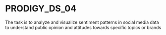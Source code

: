 # PRODIGY_DS_04
The task is to analyze and visualize sentiment patterns in social media data to understand public opinion and attitudes towards specific topics or brands
